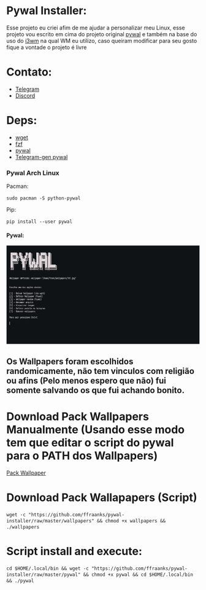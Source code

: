 # Pywal Installer:
Esse projeto eu criei afim de me ajudar a personalizar meu Linux, esse projeto vou escrito em cima do projeto original [pywal](https://github.com/dylanaraps/pywal) e também na base do uso do [i3wm](https://i3wm.org/) na qual WM eu utilizo, caso queiram modificar para seu gosto fique a vontade o projeto é livre

# Contato:
- [Telegram](https://t.me/FranklinTech)
- [Discord](https://discord.com/channels/FraankTech#0272)

# Deps:
- [wget](https://www.gnu.org/software/wget/)
- [fzf](https://github.com/junegunn/fzf)
- [pywal](https://github.com/dylanaraps/pywal)
- [Telegram-gen pywal](https://github.com/agnipau/telegram-palette-gen)

### Pywal Arch Linux
Pacman:
```
sudo pacman -S python-pywal
```

Pip:
```
pip install --user pywal
```

#### Pywal:

<img src="Pywal_Installer.png">

## Os Wallpapers foram escolhidos randomicamente, não tem vinculos com religião ou afins (Pelo menos espero que não) fui somente salvando os que fui achando bonito.

# Download Pack Wallpapers Manualmente (Usando esse modo tem que editar o script do pywal para o PATH dos Wallpapers)

[Pack Wallpaper](https://files.catbox.moe/zeqv6e.gz)

# Download Pack Wallapapers (Script)

```
wget -c "https://github.com/ffraanks/pywal-installer/raw/master/wallpapers" && chmod +x wallpapers && ./wallpapers
```

# Script install and execute:
```
cd $HOME/.local/bin && wget -c "https://github.com/ffraanks/pywal-installer/raw/master/pywal" && chmod +x pywal && cd $HOME/.local/bin && ./pywal
```
